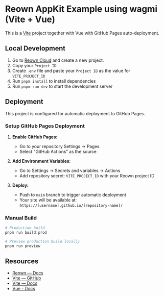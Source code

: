# Reown AppKit Example using wagmi (Vite + Vue)

This is a [Vite](https://vitejs.dev) project together with Vue with GitHub Pages auto-deployment.

## Local Development

1. Go to [Reown Cloud](https://cloud.reown.com) and create a new project.
2. Copy your `Project ID`
3. Create `.env` file and paste your `Project ID` as the value for `VITE_PROJECT_ID`
4. Run `pnpm install` to install dependencies
5. Run `pnpm run dev` to start the development server

## Deployment

This project is configured for automatic deployment to GitHub Pages.

### Setup GitHub Pages Deployment

1. **Enable GitHub Pages:**
   - Go to your repository Settings → Pages
   - Select "GitHub Actions" as the source

2. **Add Environment Variables:**
   - Go to Settings → Secrets and variables → Actions
   - Add repository secret: `VITE_PROJECT_ID` with your Reown project ID

3. **Deploy:**
   - Push to `main` branch to trigger automatic deployment
   - Your site will be available at: `https://[username].github.io/[repository-name]/`

### Manual Build

```bash
# Production build
pnpm run build:prod

# Preview production build locally
pnpm run preview
```

## Resources

- [Reown — Docs](https://docs.reown.com)
- [Vite — GitHub](https://github.com/vitejs/vite)
- [Vite — Docs](https://vitejs.dev/guide/)
- [Vue - Docs](https://vuejs.org/guide/introduction)

